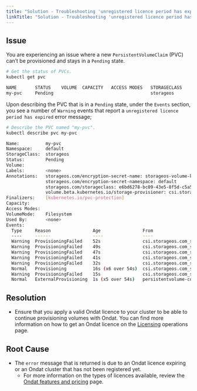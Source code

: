 ```yaml
---
title: "Solution - Troubleshooting 'unregistered licence period has expired' Error Message"
linkTitle: "Solution - Troubleshooting 'unregistered licence period has expired' Error Message"
---
```


## Issue

You are experiencing an issue where a new `PersistentVolumeClaim` (PVC) can’t be provisioned and stays in a `Pending` state.

```bash
# Get the status of PVCs.
kubectl get pvc

NAME       STATUS    VOLUME  CAPACITY   ACCESS MODES   STORAGECLASS            AGE
my-pvc     Pending                                     storageos               2m56s
```

Upon describing the PVC that is in a `Pending` state, under the `Events` section, you see a number of `Warning` events that report  a `unregistered licence period has expired` error message;

```bash
# Describe the PVC named "my-pvc".
kubectl describe pvc my-pvc

Name:          my-pvc
Namespace:     default
StorageClass:  storageos
Status:        Pending
Volume:
Labels:        <none>
Annotations:   storageos.com/encryption-secret-name: storageos-volume-key-7749ab0b-5859-4841-b22a-e06d797dfebb
               storageos.com/encryption-secret-namespace: default
               storageos.com/storageclass: e6bd6278-bc09-43e5-8f5d-c5a59863ab47
               volume.beta.kubernetes.io/storage-provisioner: csi.storageos.com
Finalizers:    [kubernetes.io/pvc-protection]
Capacity:
Access Modes:
VolumeMode:    Filesystem
Used By:       <none>
Events:
  Type     Reason                Age                From                                                                                          Message
  ----     ------                ----               ----                                                                                          -------
  Warning  ProvisioningFailed    52s                csi.storageos.com_storageos-csi-helper-65db657d7c-495t9_e8de55aa-5024-4366-a4ce-29ffdf8bd2d6  failed to provision volume with StorageClass "storageos-rep-enc-tap": rpc error: code = Internal desc = internal error: unregistered licence period has expired (expired at 2022-03-09 12:17:35.171452772 +0000 UTC, now 2022-03-15 11:18:29.841123428 +0000 UTC) - see https://docs.storageos.com/v2/help/unlicensed-expired for more information
  Warning  ProvisioningFailed    49s                csi.storageos.com_storageos-csi-helper-65db657d7c-495t9_e8de55aa-5024-4366-a4ce-29ffdf8bd2d6  failed to provision volume with StorageClass "storageos-rep-enc-tap": rpc error: code = Internal desc = internal error: unregistered licence period has expired (expired at 2022-03-09 12:17:35.171452772 +0000 UTC, now 2022-03-15 11:18:32.000038608 +0000 UTC) - see https://docs.storageos.com/v2/help/unlicensed-expired for more information
  Warning  ProvisioningFailed    47s                csi.storageos.com_storageos-csi-helper-65db657d7c-495t9_e8de55aa-5024-4366-a4ce-29ffdf8bd2d6  failed to provision volume with StorageClass "storageos-rep-enc-tap": rpc error: code = Internal desc = internal error: unregistered licence period has expired (expired at 2022-03-09 12:17:35.171452772 +0000 UTC, now 2022-03-15 11:18:34.713556096 +0000 UTC) - see https://docs.storageos.com/v2/help/unlicensed-expired for more information
  Warning  ProvisioningFailed    41s                csi.storageos.com_storageos-csi-helper-65db657d7c-495t9_e8de55aa-5024-4366-a4ce-29ffdf8bd2d6  failed to provision volume with StorageClass "storageos-rep-enc-tap": rpc error: code = Internal desc = internal error: unregistered licence period has expired (expired at 2022-03-09 12:17:35.171452772 +0000 UTC, now 2022-03-15 11:18:40.23564811 +0000 UTC) - see https://docs.storageos.com/v2/help/unlicensed-expired for more information
  Warning  ProvisioningFailed    32s                csi.storageos.com_storageos-csi-helper-65db657d7c-495t9_e8de55aa-5024-4366-a4ce-29ffdf8bd2d6  failed to provision volume with StorageClass "storageos-rep-enc-tap": rpc error: code = Internal desc = internal error: unregistered licence period has expired (expired at 2022-03-09 12:17:35.171452772 +0000 UTC, now 2022-03-15 11:18:49.096283513 +0000 UTC) - see https://docs.storageos.com/v2/help/unlicensed-expired for more information
  Normal   Provisioning          16s (x6 over 54s)  csi.storageos.com_storageos-csi-helper-65db657d7c-495t9_e8de55aa-5024-4366-a4ce-29ffdf8bd2d6  External provisioner is provisioning volume for claim "default/pvc-xa"
  Warning  ProvisioningFailed    15s                csi.storageos.com_storageos-csi-helper-65db657d7c-495t9_e8de55aa-5024-4366-a4ce-29ffdf8bd2d6  failed to provision volume with StorageClass "storageos-rep-enc-tap": rpc error: code = Internal desc = internal error: unregistered licence period has expired (expired at 2022-03-09 12:17:35.171452772 +0000 UTC, now 2022-03-15 11:19:06.286764945 +0000 UTC) - see https://docs.storageos.com/v2/help/unlicensed-expired for more information
  Normal   ExternalProvisioning  1s (x5 over 54s)   persistentvolume-controller                                                                   waiting for a volume to be created, either by external provisioner "csi.storageos.com" or manually created by system administrator
```

## Resolution

- Ensure that you apply a valid Ondat licence to your cluster to be able to continue provisioning volumes with Ondat. You can find more information on how to get an Ondat licence on the [Licensing](https://docs.ondat.io/docs/operations/licensing/) operations page.

## Root Cause

- The `error` message that is returned is due to an Ondat licence expiring or an Ondat cluster that has not been registered yet.
	- For more information on the types of licences available, review the [Ondat features and pricing](https://www.ondat.io/pricing) page.
